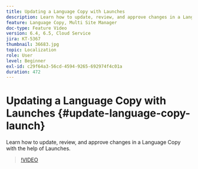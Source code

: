 ```yaml
---
title: Updating a Language Copy with Launches
description: Learn how to update, review, and approve changes in a Language Copy with the help of Launches.
feature: Language Copy, Multi Site Manager
doc-type: Feature Video
version: 6.4, 6.5, Cloud Service
jira: KT-5367
thumbnail: 36683.jpg
topic: Localization
role: User
level: Beginner
exl-id: c29f64a3-56cd-4594-9265-692974f4c01a
duration: 472
---
```

# Updating a Language Copy with Launches {#update-language-copy-launch}

Learn how to update, review, and approve changes in a Language Copy with the help of Launches.

>[!VIDEO](https://video.tv.adobe.com/v/36683?quality=12&learn=on)
